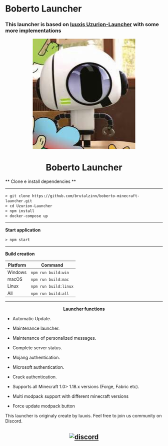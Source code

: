 
# Boberto Launcher

### This launcher is based on [luuxis Uzurion-Launcher](https://github.com/luuxis/Uzurion-Launcher) with some more implementations

<p align="center"><img src="./app/assets/images/icons/icon.png" width="65%" height="65%" alt="Boberto"></p>

<h1 align="center">Boberto Launcher</h1>


** Clone e install dependencies **

---
```
> git clone https://github.com/brutalzinn/boberto-minecraft-launcher.git
> cd Uzurion-Launcher
> npm install
> docker-compose up
```

---

**Start application**

```console
> npm start
```
---

**Build creation**

| Platform    | Command              |
| ----------- | -------------------- |
| Windows  | `npm run build:win`   |
| macOS    | `npm run build:mac`   |
| Linux    | `npm run build:linux` |
| All    | `npm run build:all` |

---

**<p align="center">Launcher functions</p>**

- Automatic Update.

- Maintenance launcher.

- Maintenance of personalized messages.

- Complete server status.

- Mojang authentication.

- Microsoft authentication.

- Crack authentication.

- Supports all Minecraft 1.0> 1.18.x versions (Forge, Fabric etc).

- Multi modpack support with different minecraft versions

- Force update modpack button

This launcher is originaly create by luuxis. 
Feel free to join us community on Discord.

[<p align="center"><img src="https://discordapp.com/api/guilds/819729377650278420/embed.png?style=banner4" alt="discord">](https://discord.gg/X54Qb9em9Y) 
---



